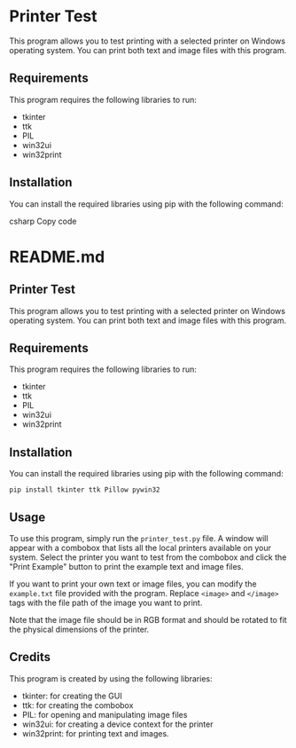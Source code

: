# Printer Test

This program allows you to test printing with a selected printer on Windows operating system. You can print both text and image files with this program. 

## Requirements

This program requires the following libraries to run:
- tkinter
- ttk
- PIL
- win32ui
- win32print

## Installation

You can install the required libraries using pip with the following command:

csharp
Copy code
# README.md

## Printer Test

This program allows you to test printing with a selected printer on Windows operating system. You can print both text and image files with this program. 

## Requirements

This program requires the following libraries to run:
- tkinter
- ttk
- PIL
- win32ui
- win32print

## Installation

You can install the required libraries using pip with the following command:

```pip install tkinter ttk Pillow pywin32```


## Usage

To use this program, simply run the `printer_test.py` file. A window will appear with a combobox that lists all the local printers available on your system. Select the printer you want to test from the combobox and click the "Print Example" button to print the example text and image files.

If you want to print your own text or image files, you can modify the `example.txt` file provided with the program. Replace `<image>` and `</image>` tags with the file path of the image you want to print. 

Note that the image file should be in RGB format and should be rotated to fit the physical dimensions of the printer.

## Credits

This program is created by using the following libraries:
- tkinter: for creating the GUI
- ttk: for creating the combobox
- PIL: for opening and manipulating image files
- win32ui: for creating a device context for the printer
- win32print: for printing text and images.
